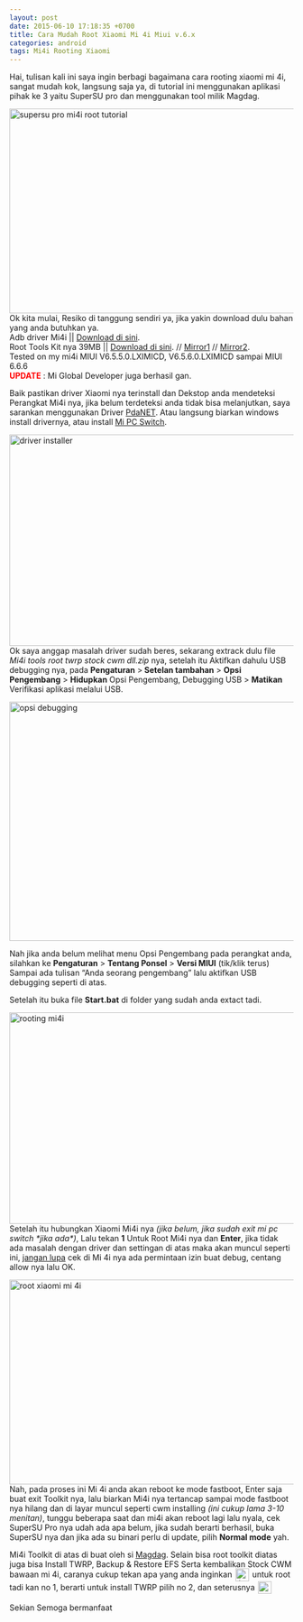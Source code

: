 ```yaml
---
layout: post
date: 2015-06-10 17:18:35 +0700
title: Cara Mudah Root Xiaomi Mi 4i Miui v.6.x
categories: android
tags: Mi4i Rooting Xiaomi
---
```

<p>Hai, tulisan kali ini saya ingin berbagi bagaimana cara rooting xiaomi mi 4i, sangat mudah kok, langsung saja ya, di tutorial ini menggunakan aplikasi pihak ke 3 yaitu SuperSU pro dan menggunakan tool milik Magdag.</p>
<p><a href="https://eggoez.bitbucket.io/wp-content/uploads/2015/06/supersu-pro-mi4i-root-tutorial.png" class="fancybox image"><img class="aligncenter size-full wp-image-1824" src="https://eggoez.bitbucket.io/wp-content/uploads/2015/06/supersu-pro-mi4i-root-tutorial.png" alt="supersu pro mi4i root tutorial" width="681" height="363"></a>Ok kita mulai, Resiko di tanggung sendiri ya, jika yakin download dulu bahan yang anda butuhkan ya.<br>
Adb driver Mi4i || <a href="http://androidxda.com/download-xiaomi-usb-drivers">Download di sini</a>.<br>
Root Tools Kit nya 39MB || <a href="http://ge.tt/api/1/files/2J8iL2I2/0/blob?download">Download di sini</a>. // <a href="http://la.eggoez.com/files/Mi4i tools root twrp stock cwm dll.zip">Mirror1</a> // <a href="http://d-h.st/LyRH">Mirror2</a>.<br>
Tested on my mi4i MIUI <span class="span_version">V6.5.5.0.LXIMICD</span>, V6.5.6.0.LXIMICD sampai MIUI 6.6.6<br>
<span style="color: #ff0000;"><strong>UPDATE</strong></span> : Mi Global Developer juga berhasil gan.<br>
<span id="more-1808"></span></p>
<p>Baik pastikan driver Xiaomi nya terinstall dan Dekstop anda mendeteksi Perangkat Mi4i nya, jika belum terdeteksi anda tidak bisa melanjutkan, saya sarankan menggunakan Driver <a href="https://drive.google.com/uc?id=0Bw8B2a85Qa1jbnpKMHNHbUszSlE">PdaNET</a>. Atau langsung biarkan windows install drivernya, atau install <a href="http://pcsuite.mi.com/" target="_blank">Mi PC Switch</a>.</p>
<p><a href="https://eggoez.bitbucket.io/wp-content/uploads/2015/06/driver-installer.png" class="fancybox image"><img class="aligncenter size-full wp-image-1813" src="https://eggoez.bitbucket.io/wp-content/uploads/2015/06/driver-installer.png" alt="driver installer" width="681" height="375"></a>Ok saya anggap masalah driver sudah beres, sekarang extrack dulu file <em><span class="filename">Mi4i tools root twrp stock cwm dll.zip</span></em> nya, setelah itu Aktifkan dahulu USB debugging nya, pada <strong>Pengaturan</strong> &gt;<strong> Setelan tambahan</strong> &gt; <strong>Opsi Pengembang</strong> &gt; <strong>Hidupkan</strong> Opsi Pengembang, Debugging USB &gt; <strong>Matikan</strong> Verifikasi aplikasi melalui USB.</p>
<p><a href="https://eggoez.bitbucket.io/wp-content/uploads/2015/06/opsi-debugging.png" class="fancybox image"><img class="aligncenter size-full wp-image-1811" src="https://eggoez.bitbucket.io/wp-content/uploads/2015/06/opsi-debugging.png" alt="opsi debugging" width="681" height="424"></a></p>
<p>Nah jika anda belum melihat menu Opsi Pengembang pada perangkat anda, silahkan ke <strong>Pengaturan</strong> &gt; <strong>Tentang Ponsel</strong> &gt; <strong>Versi MIUI</strong> (tik/klik terus) Sampai ada tulisan “Anda seorang pengembang” lalu aktifkan USB debugging seperti di atas.</p>
<p>Setelah itu buka file <strong>Start.bat</strong> di folder yang sudah anda extact tadi.</p>
<p><a href="https://eggoez.bitbucket.io/wp-content/uploads/2015/06/rooting-mi4i.png" class="fancybox image"><img class="aligncenter size-full wp-image-1818" src="https://eggoez.bitbucket.io/wp-content/uploads/2015/06/rooting-mi4i.png" alt="rooting mi4i" width="681" height="375"></a>Setelah itu hubungkan Xiaomi Mi4i nya <em>(jika belum, jika sudah exit mi pc switch *jika ada*)</em>, Lalu tekan <strong>1</strong> Untuk Root Mi4i nya dan <strong>Enter</strong>, jika tidak ada masalah dengan driver dan settingan di atas maka akan muncul seperti ini, <span style="text-decoration: underline;">jangan lupa</span> cek di Mi 4i nya ada permintaan izin buat debug, centang allow nya lalu OK.</p>
<p><a href="https://eggoez.bitbucket.io/wp-content/uploads/2015/06/root-xiaomi-mi-4i.png" class="fancybox image"><img class="aligncenter size-full wp-image-1819" src="https://eggoez.bitbucket.io/wp-content/uploads/2015/06/root-xiaomi-mi-4i.png" alt="root xiaomi mi 4i" width="681" height="363"></a>Nah, pada proses ini Mi 4i anda akan reboot ke mode fastboot, Enter saja buat exit Toolkit nya, lalu biarkan Mi4i nya tertancap sampai mode fastboot nya hilang dan di layar muncul seperti cwm installing<em> (ini cukup lama 3-10 menitan)</em>, tunggu beberapa saat dan mi4i akan reboot lagi lalu nyala, cek SuperSU Pro nya udah ada apa belum, jika sudah berarti berhasil, buka SuperSU nya dan jika ada su binari perlu di update, pilih <strong>Normal mode</strong> yah.</p>
<p>Mi4i Toolkit di atas di buat oleh si <a href="http://en.miui.com/home.php?mod=space&amp;uid=220848475">Magdag</a>. Selain bisa root toolkit diatas juga bisa Install TWRP, Backup &amp; Restore EFS Serta kembalikan Stock CWM bawaan mi 4i, caranya cukup tekan apa yang anda inginkan <img src="https://eggoez.bitbucket.io/wp-content/emojione/png/1f643.png" alt=":)" class="emojione" style="font-size:inherit;height:3ex;width:3.1ex;min-height:20px;min-width:20px;display:inline-block;margin:-.2ex .15em .2ex;line-height:normal;vertical-align:middle"> untuk root tadi kan no 1, berarti untuk install TWRP pilih no 2, dan seterusnya <img src="https://eggoez.bitbucket.io/wp-content/emojione/png/1f643.png" alt=":)" class="emojione" style="font-size:inherit;height:3ex;width:3.1ex;min-height:20px;min-width:20px;display:inline-block;margin:-.2ex .15em .2ex;line-height:normal;vertical-align:middle"></p>
<p>Sekian Semoga bermanfaat</p>